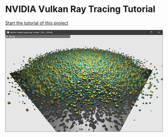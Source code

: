 ﻿# NVIDIA Vulkan Ray Tracing Tutorial

[Start the tutorial of this project](https://nvpro-samples.github.io/vk_raytracing_tutorial/vkrt_tuto_intersection.md.htm)

![](../docs/Images/ray_tracing_intersection.png)